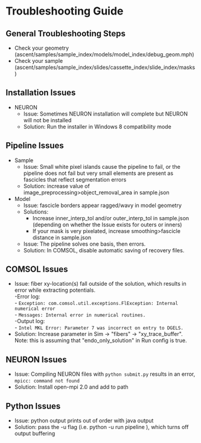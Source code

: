 # Troubleshooting Guide

## General Troubleshooting Steps
- Check your geometry (ascent/samples/sample_index/models/model_index/debug_geom.mph)
- Check your sample (ascent/samples/sample_index/slides/cassette_index/slide_index/masks)

## Installation Issues
- NEURON
    - Issue: Sometimes NEURON installation will complete but NEURON will not be installed
    - Solution: Run the installer in Windows 8 compatibility mode

## Pipeline Issues
- Sample
    - Issue: Small white pixel islands cause the pipeline to fail, or the pipeline does not fail but very small elements are present as fascicles that reflect segmentation errors
    - Solution: increase value of image_preprocessing>object_removal_area in sample.json
- Model
    - Issue: fascicle borders appear ragged/wavy in model geometry
    - Solutions:
        - Increase inner_interp_tol and/or outer_interp_tol in  sample.json (depending on whether the Issue exists for outers or inners)
        - If your mask is very pixelated, increase smoothing>fascicle distance in sample.json
    - Issue: The pipeline solves one basis, then errors.
    - Solution: In COMSOL, disable automatic saving of recovery files.

## COMSOL Issues
- Issue: fiber xy-location(s) fall outside of the solution, which results in error while extracting potentials.  
    -Error log:  
        - `Exception: com.comsol.util.exceptions.FlException: Internal numerical error`  
        - `Messages: Internal error in numerical routines.`  
    -Output log:  
        - `Intel MKL Error: Parameter 7 was incorrect on entry to DGELS.`  
- Solution: Increase parameter in Sim -> "fibers" -> "xy_trace_buffer". Note: this is assuming that "endo_only_solution" in Run config is true. 

## NEURON Issues
- Issue: Compiling NEURON files with `python submit.py` results in an error, `mpicc: command not found`
- Solution: Install open-mpi 2.0 and add to path

## Python Issues
- Issue: python output prints out of order with java output
- Solution: pass the -u flag (i.e. python -u run pipeline <run indices>), which turns off output buffering
